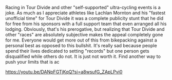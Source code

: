 Racing in Tour Divide and other "self-supported" ultra-cycling events is a joke. As much as I appreciate athletes like Lachlan Mornton and his "fastest unofficial time" for Tour Divide it was a complete publicity stunt that he did for free from his sponsors with a full support team that even arranged all his lodging. Obviously, that's his prerogative, but realizing that Tour Divide and other "races" are absolutely subjective makes the appeal completely gone for me. Everyone would get more out of this from bikepacking against a personal best as opposed to this bullshit. It's really sad because people spend their lives dedicated to setting "records" but one person gets disqualified while others do not. It is just not worth it. Find another way to push your limits that is ac

https://youtu.be/DANpFGTjKqQ?si=a8wsufG_ZApLPvi0
